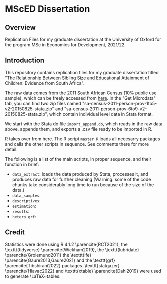 # MScED Dissertation

## Overview
Replication Files for my graduate dissertation at the University of Oxford for the program MSc in Economics for Development, 2021/22.


## Introduction
This repository contains replication files for my graduate dissertation titled "The Relationship Between Sibling Size and Educational Attainment of Children: Evidence from South Africa".

The raw data comes from the 2011 South African Census (10% public use sample), which can be freely accessed from [here](https://www.datafirst.uct.ac.za/dataportal/index.php/catalog/485). In the "Get Microdata" tab, you can find two zip files named "sa-census-2011-person-prov-1to5-v2-20150825-stata.zip" and "sa-census-2011-person-prov-6to9-v2-20150825-stata.zip", which contain individual level data in Stata format. 

We start with the Stata do file `import_append.do`, which reads in the raw data above, appends them, and exports a .csv file ready to be imported in R.

R takes over from here. The R script `master.R` loads all necesarry packages and calls the other scripts in sequence. See comments there for more detail.

The following is a list of the main scripts, in proper sequence, and their function in brief:

* `data_extract`: loads the data produced by Stata, processes it, and
produces raw data for further cleaning (Warning: some of the code chunks take considerably long time to run because of the size of the data.)
* `data_samples`:
* `descriptives`:
* `estimation`:
* `results`:
* `hetero_grf`:

## Credit

Statistics were done using R 4.1.2 \parencite{RCT2021}, the \texttt{tidyverse} \parencite{Wickham2019}, the \texttt{lubridate} \parencite{Grolemund2011} the \texttt{lfe} \parencite{Gaure2013,Gaure2021} and the \texttt{grf} \parencite{Tibshirani2022} packages. \texttt{statgazer} \parencite{Hlavac2022} and \texttt{xtable} \parencite{Dahl2019} were used to generate \LaTeX~tables.












